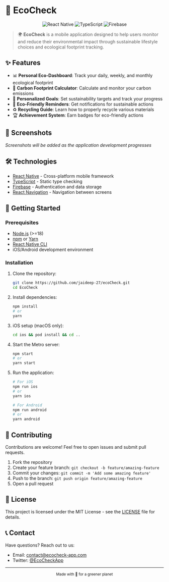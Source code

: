 # 🌱 EcoCheck

<div align="center">
  <img src="https://img.shields.io/badge/React_Native-20232A?style=for-the-badge&logo=react&logoColor=61DAFB" alt="React Native"/>
  <img src="https://img.shields.io/badge/TypeScript-007ACC?style=for-the-badge&logo=typescript&logoColor=white" alt="TypeScript"/>
  <img src="https://img.shields.io/badge/Firebase-FFCA28?style=for-the-badge&logo=firebase&logoColor=black" alt="Firebase"/>
</div>

<!-- Add your app logo here in the future -->

> 🌍 **EcoCheck** is a mobile application designed to help users monitor and reduce their environmental impact through sustainable lifestyle choices and ecological footprint tracking.

## ✨ Features

- 📊 **Personal Eco-Dashboard**: Track your daily, weekly, and monthly ecological footprint
- 🔄 **Carbon Footprint Calculator**: Calculate and monitor your carbon emissions
- 🎯 **Personalized Goals**: Set sustainability targets and track your progress
- 🔔 **Eco-Friendly Reminders**: Get notifications for sustainable actions
- ♻️ **Recycling Guide**: Learn how to properly recycle various materials
- 🏆 **Achievement System**: Earn badges for eco-friendly actions

## 📱 Screenshots

<!-- Add screenshots of your app here when available -->
*Screenshots will be added as the application development progresses*

## 🛠️ Technologies

- [React Native](https://reactnative.dev/) - Cross-platform mobile framework
- [TypeScript](https://www.typescriptlang.org/) - Static type checking
- [Firebase](https://firebase.google.com/) - Authentication and data storage
- [React Navigation](https://reactnavigation.org/) - Navigation between screens

## 🚀 Getting Started

### Prerequisites

- [Node.js](https://nodejs.org/) (>=18)
- [npm](https://www.npmjs.com/) or [Yarn](https://yarnpkg.com/)
- [React Native CLI](https://reactnative.dev/docs/environment-setup)
- iOS/Android development environment

### Installation

1. Clone the repository:
   ```bash
   git clone https://github.com/jaideep-27/ecoCheck.git
   cd EcoCheck
   ```

2. Install dependencies:
   ```bash
   npm install
   # or
   yarn
   ```

3. iOS setup (macOS only):
   ```bash
   cd ios && pod install && cd ..
   ```

4. Start the Metro server:
   ```bash
   npm start
   # or
   yarn start
   ```

5. Run the application:
   ```bash
   # For iOS
   npm run ios
   # or
   yarn ios

   # For Android
   npm run android
   # or
   yarn android
   ```

## 🤝 Contributing

Contributions are welcome! Feel free to open issues and submit pull requests.

1. Fork the repository
2. Create your feature branch: `git checkout -b feature/amazing-feature`
3. Commit your changes: `git commit -m 'Add some amazing feature'`
4. Push to the branch: `git push origin feature/amazing-feature`
5. Open a pull request

## 📝 License

This project is licensed under the MIT License - see the [LICENSE](LICENSE) file for details.

## 📞 Contact

Have questions? Reach out to us:
- Email: contact@ecocheck-app.com
- Twitter: [@EcoCheckApp](https://twitter.com/EcoCheckApp)

---

<div align="center">
  <p>
    <sub>Made with 💚 for a greener planet</sub>
  </p>
</div>

